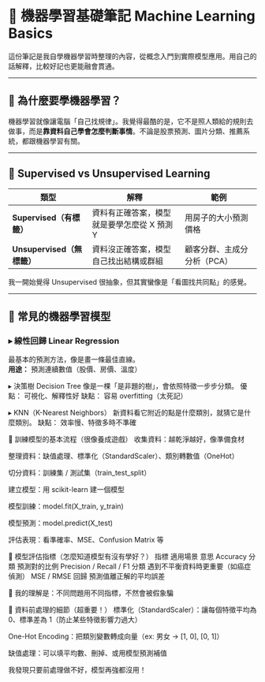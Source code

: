 # 📘 機器學習基礎筆記 Machine Learning Basics

這份筆記是我自學機器學習時整理的內容，從概念入門到實際模型應用。用自己的話解釋，比較好記也更能融會貫通。

---

## 🌱 為什麼要學機器學習？

機器學習就像讓電腦「自己找規律」。我覺得最酷的是，它不是照人類給的規則去做事，而是**靠資料自己學會怎麼判斷事情**。不論是股票預測、圖片分類、推薦系統，都跟機器學習有關。

---

## 🧠 Supervised vs Unsupervised Learning

| 類型 | 解釋 | 範例 |
|------|------|------|
| **Supervised（有標籤）** | 資料有正確答案，模型就是要學怎麼從 X 預測 Y | 用房子的大小預測價格 |
| **Unsupervised（無標籤）** | 資料沒正確答案，模型自己找出結構或群組 | 顧客分群、主成分分析（PCA） |

我一開始覺得 Unsupervised 很抽象，但其實蠻像是「看圖找共同點」的感覺。

---

## 🔢 常見的機器學習模型

### ▸ 線性回歸 Linear Regression
最基本的預測方法，像是畫一條最佳直線。  
**用途：** 預測連續數值（股價、房價、溫度）

▸ 決策樹 Decision Tree
像是一棵「是非題的樹」，會依照特徵一步步分類。
優點： 可視化、解釋性好
缺點： 容易 overfitting（太死記）

▸ KNN（K-Nearest Neighbors）
新資料看它附近的點是什麼類別，就猜它是什麼類別。
缺點： 效率慢、特徵多時不準確

🧪 訓練模型的基本流程（很像養成遊戲）
收集資料：越乾淨越好，像準備食材

整理資料：缺值處理、標準化（StandardScaler）、類別轉數值（OneHot）

切分資料：訓練集 / 測試集（train_test_split）

建立模型：用 scikit-learn 建一個模型

模型訓練：model.fit(X_train, y_train)

模型預測：model.predict(X_test)

評估表現：看準確率、MSE、Confusion Matrix 等

📏 模型評估指標（怎麼知道模型有沒有學好？）
指標	適用場景	意思
Accuracy	分類	預測對的比例
Precision / Recall / F1	分類	遇到不平衡資料時更重要（如癌症偵測）
MSE / RMSE	回歸	預測值離正解的平均誤差

🎯 我的理解是：不同問題用不同指標，不然會被假象騙

🧩 資料前處理的細節（超重要！）
標準化（StandardScaler）：讓每個特徵平均為 0、標準差為 1（防止某些特徵影響力過大）

One-Hot Encoding：把類別變數轉成向量（ex: 男女 → [1, 0], [0, 1]）

缺值處理：可以填平均數、刪掉、或用模型預測補值

我發現只要前處理做不好，模型再強都沒用！
